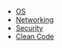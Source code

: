 + [OS](./os.md)
+ [Networking](./networking.md)
+ [Security](./security.md)
+ [Clean Code](./clean_code.md)